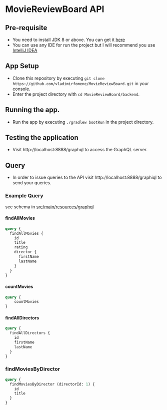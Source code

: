 # MovieReviewBoard API

## Pre-requisite

* You need to install JDK 8 or above. You can get it [here](https://www.oracle.com/technetwork/java/javase/downloads/jdk11-downloads-5066655.html)
* You can use any IDE for run the project but I will recommend you use [IntelliJ IDEA](https://www.jetbrains.com/idea/download/)

## App Setup

* Clone this repository by executing `git clone https://github.com/vladimirfomene/MovieReviewBoard.git` in your console.
* Enter the project directory with `cd MovieReviewBoard/backend`.

## Running the app.

* Run the app by executing `./gradlew bootRun` in the project directory.


## Testing the application

* Visit http://localhost:8888/graphql to access the GraphQL server.

## Query

* In order to issue queries to the API visit http://localhost:8888/graphiql to send your queries.
<!-- * Or use GraphQL Playground visit http://localhost:8888/gui -->

### Example Query

see schema in [src/main/resources/graphql](src/main/resources/graphql)

#### findAllMovies

```graphql
query {
  findAllMovies {
    id
    title
    rating
    director {
      firstName
      lastName
    }
  }
}
```

#### countMovies

```graphql
query {
	countMovies
}
```

#### findAllDirectors

```graphql
query {
  findAllDirectors {
    id
    firstName
    lastName
  }
}

```

### findMoviesByDirector
```graphql
query {
  findMoviesByDirector (directorId: 1) {
    id
    title
  }
}
```